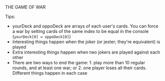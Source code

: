 THE GAME OF WAR

Tips:

- yourDeck and oppoDeck are arrays of each user's cards. You can force a war by setting cards of the same index to be equal in the console (`yourDeck[0] = oppoDeck[0]`)
- Interesting things happen when the joker (or jester; they're equivalent) is played</li>
- Extra interesting things happen when two jokers are played against each other</li>
- There are two ways to end the game: 1. play more than 10 regular rounds, and at least one war; or 2. one player loses all their cards. Different things happen in each case
